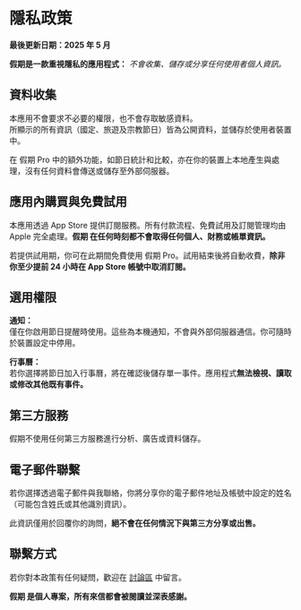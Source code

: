 # 隱私政策  
  
**最後更新日期：2025 年 5 月**  
  
**假期是一款重視隱私的應用程式：** *不會收集、儲存或分享任何使用者個人資訊。*  
  
## 資料收集  
  
本應用不會要求不必要的權限，也不會存取敏感資料。  
所顯示的所有資訊（國定、旅遊及宗教節日）皆為公開資料，並儲存於使用者裝置中。  
  
在 假期 Pro 中的額外功能，如節日統計和比較，亦在你的裝置上本地產生與處理，沒有任何資料會傳送或儲存至外部伺服器。  
  
## 應用內購買與免費試用  
  
本應用透過 App Store 提供訂閱服務。所有付款流程、免費試用及訂閱管理均由 Apple 完全處理。**假期 在任何時刻都不會取得任何個人、財務或帳單資訊。**  
  
若提供試用期，你可在此期間免費使用 假期 Pro。試用結束後將自動收費，**除非你至少提前 24 小時在 App Store 帳號中取消訂閱。**  
  
## 選用權限  
  
**通知：**  
僅在你啟用節日提醒時使用。這些為本機通知，不會與外部伺服器通信。你可隨時於裝置設定中停用。  
  
**行事曆：**  
若你選擇將節日加入行事曆，將在確認後儲存單一事件。應用程式**無法檢視、讀取或修改其他既有事件。**  
  
## 第三方服務  
  
假期不使用任何第三方服務進行分析、廣告或資料儲存。  
  
## 電子郵件聯繫  
  
若你選擇透過電子郵件與我聯絡，你將分享你的電子郵件地址及帳號中設定的姓名（可能包含姓氏或其他識別資訊）。  
  
此資訊僅用於回覆你的詢問，**絕不會在任何情況下與第三方分享或出售。**  
  
## 聯繫方式  
  
若你對本政策有任何疑問，歡迎在 [討論區](https://github.com/lucasditomase/feriados/discussions) 中留言。  
  
**假期 是個人專案，所有來信都會被閱讀並深表感謝。**  
